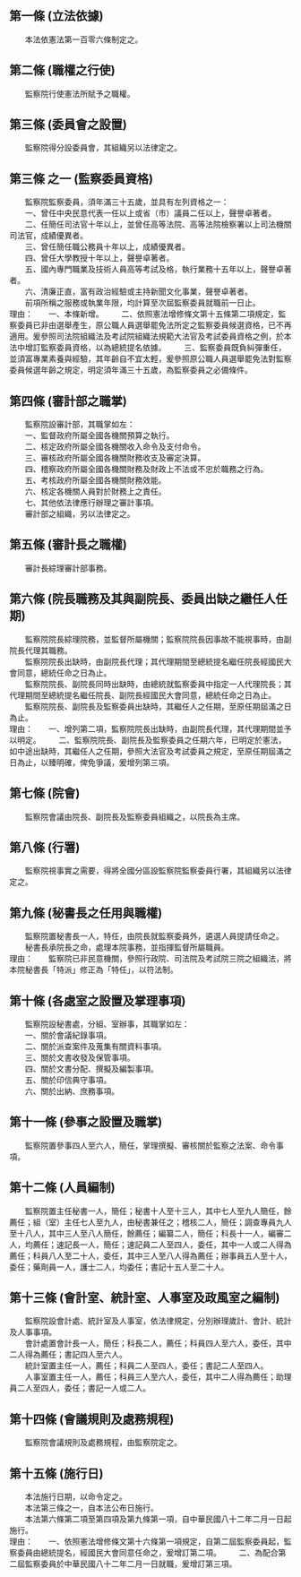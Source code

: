第一條 (立法依據)
-----------------
　　本法依憲法第一百零六條制定之。  


第二條 (職權之行使)
-------------------
　　監察院行使憲法所賦予之職權。  


第三條 (委員會之設置)
---------------------
　　監察院得分設委員會，其組織另以法律定之。  


第三條 之一 (監察委員資格)
--------------------------
　　監察院監察委員，須年滿三十五歲，並具有左列資格之一：  
　　一、曾任中央民意代表一任以上或省（市）議員二任以上，聲譽卓著者。  
　　二、任簡任司法官十年以上，並曾任高等法院、高等法院檢察署以上司法機關司法官，成績優異者。  
　　三、曾任簡任職公務員十年以上，成績優異者。  
　　四、曾任大學教授十年以上，聲譽卓著者。  
　　五、國內專門職業及技術人員高等考試及格，執行業務十五年以上，聲譽卓著者。  
　　六、清廉正直，富有政治經驗或主持新聞文化事業，聲譽卓著者。  
　　前項所稱之服務或執業年限，均計算至次屆監察委員就職前一日止。  
理由：　　一、本條新增。
　　二、依照憲法增修條文第十五條第二項規定，監察委員已非由選舉產生，原公職人員選舉罷免法所定之監察委員候選資格，已不再適用。爰參照司法院組織法及考試院組織法規範大法官及考試委員資格之例，於本法中增訂監察委員資格，以為總統提名依據。
　　三、監察委員既負糾彈重任，並須富專業素養與經驗，其年齡自不宜太輕，爰參照原公職人員選舉罷免法對監察委員候選年齡之規定，明定須年滿三十五歲，為監察委員之必備條件。

第四條 (審計部之職掌)
---------------------
　　監察院設審計部，其職掌如左：  
　　一、監督政府所屬全國各機關預算之執行。  
　　二、核定政府所屬全國各機關收入命令及支付命令。  
　　三、審核政府所屬全國各機關財務收支及審定決算。  
　　四、稽察政府所屬全國各機關財務及財政上不法或不忠於職務之行為。  
　　五、考核政府所屬全國各機關財務效能。  
　　六、核定各機關人員對於財務上之責任。  
　　七、其他依法律應行辦理之審計事項。  
　　審計部之組織，另以法律定之。  


第五條 (審計長之職權)
---------------------
　　審計長綜理審計部事務。  


第六條 (院長職務及其與副院長、委員出缺之繼任人任期)
---------------------------------------------------
　　監察院院長綜理院務，並監督所屬機關；監察院院長因事故不能視事時，由副院長代理其職務。  
　　監察院院長出缺時，由副院長代理；其代理期間至總統提名繼任院長經國民大會同意，總統任命之日為止。  
　　監察院院長、副院長同時出缺時，由總統就監察委員中指定一人代理院長；其代理期間至總統提名繼任院長、副院長經國民大會同意，總統任命之日為止。  
　　監察院院長、副院長及監察委員出缺時，其繼任人之任期，至原任期屆滿之日為止。  
理由：　　一、增列第二項，監察院院長出缺時，由副院長代理，其代理期間並予以明定。
　　二、監察院院長、副院長及監察委員之任期六年，已明定於憲法，如中途出缺時，其繼任人之任期，參照大法官及考試委員之規定，至原任期屆滿之日為止，以臻明確，俾免爭議，爰增列第三項。

第七條 (院會)
-------------
　　監察院會議由院長、副院長及監察委員組織之，以院長為主席。  


第八條 (行署)
-------------
　　監察院視事實之需要，得將全國分區設監察院監察委員行署，其組織另以法律定之。  


第九條 (秘書長之任用與職權)
---------------------------
　　監察院置秘書長一人，特任，由院長就監察委員外，遴選人員提請任命之。  
　　秘書長承院長之命，處理本院事務，並指揮監督所屬職員。  
理由：　　監察院已非民意機關，參照行政院、司法院及考試院三院之組織法，將本院秘書長「特派」修正為「特任」，以符法制。

第十條 (各處室之設置及掌理事項)
-------------------------------
　　監察院設秘書處，分組、室辦事，其職掌如左：  
　　一、關於會議紀錄事項。  
　　二、關於派查案件及蒐集有關資料事項。  
　　三、關於文書收發及保管事項。  
　　四、關於文書分配、撰擬及編製事項。  
　　五、關於印信典守事項。  
　　六、關於出納、庶務事項。  


第十一條 (參事之設置及職掌)
---------------------------
　　監察院置參事四人至六人，簡任，掌理撰擬、審核關於監察之法案、命令事項。  


第十二條 (人員編制)
-------------------
　　監察院置主任秘書一人，簡任；秘書十人至十三人，其中七人至九人簡任，餘薦任；組（室）主任七人至九人，由秘書兼任之；稽核二人，簡任；調查專員九人至十八人，其中三人至八人簡任，餘薦任；編纂二人，簡任；科長十一人，編審二人，均薦任；速記長一人，簡任；速記員二人至四人，委任，其中一人或二人得為薦任；科員八人至二十人，委任，其中三人至八人得為薦任；辦事員五人至十人，委任；藥劑員一人，護士二人，均委任；書記十五人至二十人。  


第十三條 (會計室、統計室、人事室及政風室之編制)
-----------------------------------------------
　　監察院設會計處、統計室及人事室，依法律規定，分別辦理歲計、會計、統計及人事事項。  
　　會計處置會計長一人，簡任；科長二人，薦任；科員四人至六人，委任，其中二人得為薦任；書記四人至六人。  
　　統計室置主任一人，薦任；科員二人至四人，委任；書記二人至四人。  
　　人事室置主任一人，薦任；科員三人至六人，委任，其中二人得為薦任；助理員二人至四人，委任；書記一人或二人。  


第十四條 (會議規則及處務規程)
-----------------------------
　　監察院會議規則及處務規程，由監察院定之。  


第十五條 (施行日)
-----------------
　　本法施行日期，以命令定之。  
　　本法第三條之一，自本法公布日施行。  
　　本法第六條第二項至第四項及第九條第一項，自中華民國八十二年二月一日起施行。  
理由：　　一、依照憲法增修條文第十六條第一項規定，自第二屆監察委員起，監察委員由總統提名，經國民大會同意任命之，爰增訂第二項。
　　二、為配合第二屆監察委員於中華民國八十二年二月一日就職，爰增訂第三項。